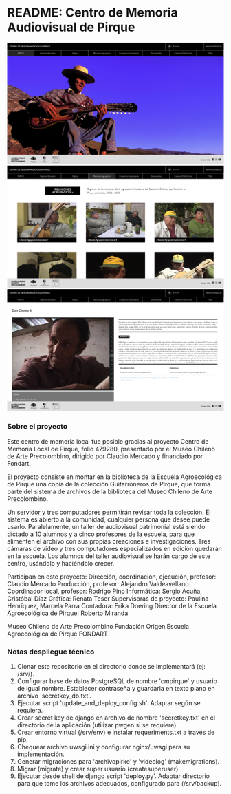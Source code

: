 # README: Centro de Memoria Audiovisual de Pirque

![preview](docs/preview1.png)
![preview](docs/preview0.png)
![preview](docs/preview2.png)

### Sobre el proyecto

Este centro de memoria local fue posible gracias al proyecto Centro de Memoria Local de Pirque, folio 479280, presentado por el Museo Chileno de Arte Precolombino, dirigido por Claudio Mercado y financiado por Fondart.

El proyecto consiste en montar en la biblioteca de la Escuela Agroecológica de Pirque una copia de la colección Guitarroneros de Pirque, que forma parte del sistema de archivos de la biblioteca del Museo Chileno de Arte Precolombino.

Un servidor y tres computadores permitirán revisar toda la colección. El sistema es abierto a la comunidad, cualquier persona que desee puede usarlo.
Paralelamente, un taller de audiovisual patrimonial está siendo dictado a 10 alumnos y a cinco profesores de la escuela, para que alimenten el archivo con sus propias creaciones e investigaciones. Tres cámaras de video y tres computadores especializados en edición quedarán en la escuela. Los alumnos del taller audiovisual se harán cargo de este centro, usándolo y haciéndolo crecer.

Participan en este proyecto:
Dirección, coordinación, ejecución, profesor: Claudio Mercado
Producción, profesor: Alejandro Valdeavellano
Coordinador local, profesor: Rodrigo Pino
Informática: Sergio Acuña, Cristóbal Díaz
Gráfica: Renata Teser
Supervisoras de proyecto: Paulina Henríquez, Marcela Parra
Contadora: Erika Doering
Director de la Escuela Agroecológica de Pirque: Roberto Miranda

Museo Chileno de Arte Precolombino
Fundación Origen
Escuela Agroecológica de Pirque
FONDART

### Notas despliegue técnico

1. Clonar este repositorio en el directorio donde se implementará (ej: /srv/).
2. Configurar base de datos PostgreSQL de nombre 'cmpirque' y usuario de igual nombre. Establecer contraseña y guardarla en texto plano en archivo 'secretkey_db.txt'.
3. Ejecutar script 'update_and_deploy_config.sh'. Adaptar según se requiera.
4. Crear secret key de django en archivo de nombre 'secretkey.txt' en el directorio de la aplicación (utilizar pwgen si se requiere).
5. Crear entorno virtual (/srv/env) e instalar requeriments.txt a través de pip.
6. Chequear archivo uwsgi.ini y configurar nginx/uwsgi para su implementación.
7. Generar migraciones para 'archivopirke' y 'videolog' (makemigrations).
8. Migrar (migrate) y crear super usuario (createsuperuser). 
9. Ejecutar desde shell de django script 'deploy.py'. Adaptar directorio para que tome los archivos adecuados, configurado para (/srv/backup).
